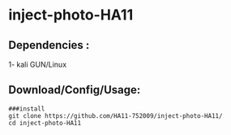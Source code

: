 # inject-photo-HA11
## Dependencies :
1- kali GUN/Linux
## Download/Config/Usage:
```
###install
git clone https://github.com/HA11-752009/inject-photo-HA11/
cd inject-photo-HA11
```
